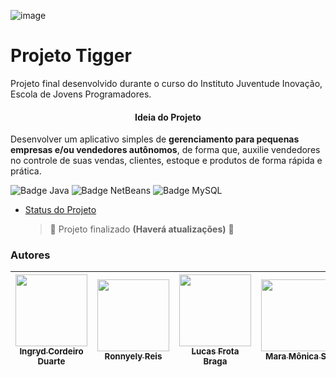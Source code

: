 ![image](https://user-images.githubusercontent.com/90623907/186794030-ab3b59a4-9ebf-47da-a758-e5e14fe038cf.png)


# Projeto Tigger
Projeto final desenvolvido durante o curso do Instituto Juventude Inovação, Escola de Jovens Programadores.

<h4 align= "center"> Ideia do Projeto </h4>

  Desenvolver um aplicativo simples de **gerenciamento para pequenas empresas e/ou vendedores autônomos**, de forma que, auxilie vendedores no controle de suas vendas, clientes, estoque e produtos de forma rápida e prática.

![Badge Java](https://img.shields.io/badge/-Java-blue) ![Badge NetBeans](https://img.shields.io/badge/-NetBeans-red) ![Badge MySQL](https://img.shields.io/badge/-MySQL-brightgreen)

* [Status do Projeto](#status-do-Projeto)
  > 🚧 Projeto finalizado **(Haverá atualizações)** 🚧

<h3> Autores </h3>


| [<img src="https://avatars.githubusercontent.com/u/90623907?v=4" width=115><br><sub>Ingryd Cordeiro Duarte</sub>](https://github.com/ingrydf12) |  [<img src="https://media-exp1.licdn.com/dms/image/C4D03AQF7WkG4f62eOw/profile-displayphoto-shrink_200_200/0/1652477347474?e=1666828800&v=beta&t=jJICBbHDLi4a_zDMUyf2x7k16CltlKda2ujrKTxAWYE" width=115><br><sub>Ronnyely Reis</sub>](https://www.linkedin.com/in/ronnyely-reis-09b7a123a/) |  [<img src="https://media-exp1.licdn.com/dms/image/D4D35AQGhTK6rGj7rtw/profile-framedphoto-shrink_200_200/0/1637762092754?e=1662084000&v=beta&t=HPxx-u7y56-yWwJajGeOUFqCs5n3gofJkhjkLn1Txoo" width=115><br><sub>Lucas Frota Braga</sub>](https://www.linkedin.com/in/lucas-frota-braga-4225a4191/) | [<img src="https://media-exp1.licdn.com/dms/image/C4E03AQFQ1y1fHDihGg/profile-displayphoto-shrink_200_200/0/1595372949600?e=1666828800&v=beta&t=-DviXHafAq1go-uwGCnUHLHZrgOPBbyKaOBqj1NN104" width=115><br><sub>Mara Mônica S.</sub>](https://www.linkedin.com/in/maramonicasilva/)| <img scr="https://www.cvasolutions.com/wp-content/uploads/2017/03/sem-avatar.jpg" width=115><br><sub> Daniel Cabral</sub>| 
| :---: | :---: | :---: |  :---: |  :---: | 
